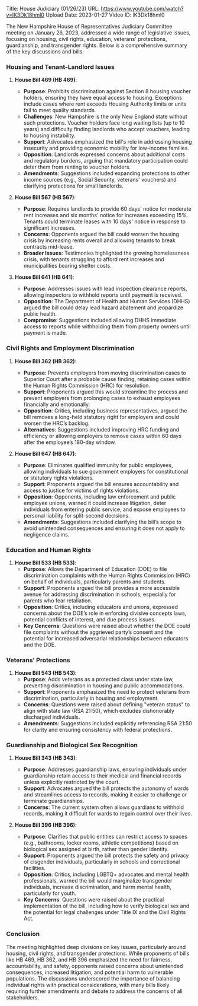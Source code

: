 Title: House Judiciary (01/26/23)
URL: https://www.youtube.com/watch?v=lK3Dk18hml0
Upload Date: 2023-01-27
Video ID: lK3Dk18hml0

The New Hampshire House of Representatives Judiciary Committee meeting on January 26, 2023, addressed a wide range of legislative issues, focusing on housing, civil rights, education, veterans' protections, guardianship, and transgender rights. Below is a comprehensive summary of the key discussions and bills:

### **Housing and Tenant-Landlord Issues**
1. **House Bill 469 (HB 469)**:
   - **Purpose**: Prohibits discrimination against Section 8 housing voucher holders, ensuring they have equal access to housing. Exceptions include cases where rent exceeds Housing Authority limits or units fail to meet quality standards.
   - **Challenges**: New Hampshire is the only New England state without such protections. Voucher holders face long waiting lists (up to 10 years) and difficulty finding landlords who accept vouchers, leading to housing instability.
   - **Support**: Advocates emphasized the bill's role in addressing housing insecurity and providing economic mobility for low-income families.
   - **Opposition**: Landlords expressed concerns about additional costs and regulatory burdens, arguing that mandatory participation could deter them from renting to voucher holders.
   - **Amendments**: Suggestions included expanding protections to other income sources (e.g., Social Security, veterans' vouchers) and clarifying protections for small landlords.

2. **House Bill 567 (HB 567)**:
   - **Purpose**: Requires landlords to provide 60 days' notice for moderate rent increases and six months' notice for increases exceeding 15%. Tenants could terminate leases with 10 days' notice in response to significant increases.
   - **Concerns**: Opponents argued the bill could worsen the housing crisis by increasing rents overall and allowing tenants to break contracts mid-lease.
   - **Broader Issues**: Testimonies highlighted the growing homelessness crisis, with tenants struggling to afford rent increases and municipalities bearing shelter costs.

3. **House Bill 641 (HB 641)**:
   - **Purpose**: Addresses issues with lead inspection clearance reports, allowing inspectors to withhold reports until payment is received.
   - **Opposition**: The Department of Health and Human Services (DHHS) argued the bill could delay lead hazard abatement and jeopardize public health.
   - **Compromise**: Suggestions included allowing DHHS immediate access to reports while withholding them from property owners until payment is made.

### **Civil Rights and Employment Discrimination**
1. **House Bill 362 (HB 362)**:
   - **Purpose**: Prevents employers from moving discrimination cases to Superior Court after a probable cause finding, retaining cases within the Human Rights Commission (HRC) for resolution.
   - **Support**: Proponents argued this would streamline the process and prevent employers from prolonging cases to exhaust employees financially and emotionally.
   - **Opposition**: Critics, including business representatives, argued the bill removes a long-held statutory right for employers and could worsen the HRC’s backlog.
   - **Alternatives**: Suggestions included improving HRC funding and efficiency or allowing employers to remove cases within 60 days after the employee’s 180-day window.

2. **House Bill 647 (HB 647)**:
   - **Purpose**: Eliminates qualified immunity for public employees, allowing individuals to sue government employers for constitutional or statutory rights violations.
   - **Support**: Proponents argued the bill ensures accountability and access to justice for victims of rights violations.
   - **Opposition**: Opponents, including law enforcement and public employee unions, warned it could increase litigation, deter individuals from entering public service, and expose employees to personal liability for split-second decisions.
   - **Amendments**: Suggestions included clarifying the bill’s scope to avoid unintended consequences and ensuring it does not apply to negligence claims.

### **Education and Human Rights**
1. **House Bill 533 (HB 533)**:
   - **Purpose**: Allows the Department of Education (DOE) to file discrimination complaints with the Human Rights Commission (HRC) on behalf of individuals, particularly parents and students.
   - **Support**: Proponents argued the bill provides a more accessible avenue for addressing discrimination in schools, especially for parents who fear retaliation.
   - **Opposition**: Critics, including educators and unions, expressed concerns about the DOE’s role in enforcing divisive concepts laws, potential conflicts of interest, and due process issues.
   - **Key Concerns**: Questions were raised about whether the DOE could file complaints without the aggrieved party’s consent and the potential for increased adversarial relationships between educators and the DOE.

### **Veterans' Protections**
1. **House Bill 543 (HB 543)**:
   - **Purpose**: Adds veterans as a protected class under state law, preventing discrimination in housing and public accommodations.
   - **Support**: Proponents emphasized the need to protect veterans from discrimination, particularly in housing and employment.
   - **Concerns**: Questions were raised about defining "veteran status" to align with state law (RSA 21:50), which excludes dishonorably discharged individuals.
   - **Amendments**: Suggestions included explicitly referencing RSA 21:50 for clarity and ensuring consistency with federal protections.

### **Guardianship and Biological Sex Recognition**
1. **House Bill 343 (HB 343)**:
   - **Purpose**: Addresses guardianship laws, ensuring individuals under guardianship retain access to their medical and financial records unless explicitly restricted by the court.
   - **Support**: Advocates argued the bill protects the autonomy of wards and streamlines access to records, making it easier to challenge or terminate guardianships.
   - **Concerns**: The current system often allows guardians to withhold records, making it difficult for wards to regain control over their lives.

2. **House Bill 396 (HB 396)**:
   - **Purpose**: Clarifies that public entities can restrict access to spaces (e.g., bathrooms, locker rooms, athletic competitions) based on biological sex assigned at birth, rather than gender identity.
   - **Support**: Proponents argued the bill protects the safety and privacy of cisgender individuals, particularly in schools and correctional facilities.
   - **Opposition**: Critics, including LGBTQ+ advocates and mental health professionals, warned the bill would marginalize transgender individuals, increase discrimination, and harm mental health, particularly for youth.
   - **Key Concerns**: Questions were raised about the practical implementation of the bill, including how to verify biological sex and the potential for legal challenges under Title IX and the Civil Rights Act.

### **Conclusion**
The meeting highlighted deep divisions on key issues, particularly around housing, civil rights, and transgender protections. While proponents of bills like HB 469, HB 362, and HB 396 emphasized the need for fairness, accountability, and safety, opponents raised concerns about unintended consequences, increased litigation, and potential harm to vulnerable populations. The discussions underscored the importance of balancing individual rights with practical considerations, with many bills likely requiring further amendments and debate to address the concerns of all stakeholders.